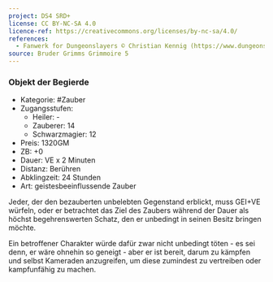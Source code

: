 ```yaml
---
project: DS4 SRD+
license: CC BY-NC-SA 4.0
licence-ref: https://creativecommons.org/licenses/by-nc-sa/4.0/
references: 
  - Fanwerk for Dungeonslayers © Christian Kennig (https://www.dungeonslayers.net/)
source: Bruder Grimms Grimmoire 5
---
```


### Objekt der Begierde

- Kategorie: #Zauber
- Zugangsstufen:
  - Heiler: -
  - Zauberer: 14
  - Schwarzmagier: 12
- Preis: 1320GM
- ZB: +0
- Dauer: VE x 2 Minuten
- Distanz: Berühren
- Abklingzeit: 24 Stunden
- Art: geistesbeeinflussende Zauber

Jeder, der den bezauberten unbelebten Gegenstand erblickt, muss GEI+VE würfeln, oder er betrachtet das Ziel des Zaubers während der Dauer als höchst begehrenswerten Schatz, den er unbedingt in seinen Besitz bringen möchte.

Ein betroffener Charakter würde dafür zwar nicht unbedingt töten - es sei denn, er wäre ohnehin so geneigt - aber er ist bereit, darum zu kämpfen und selbst Kameraden anzugreifen, um diese zumindest zu vertreiben oder kampfunfähig zu machen.

